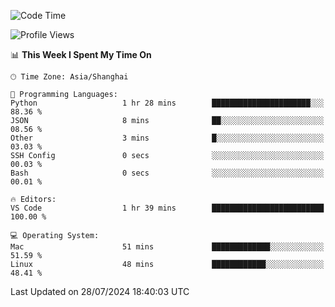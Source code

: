 <!--START_SECTION:waka-->
![Code Time](http://img.shields.io/badge/Code%20Time-458%20hrs%2032%20mins-blue)

![Profile Views](http://img.shields.io/badge/Profile%20Views-2-blue)

📊 **This Week I Spent My Time On** 

```text
🕑︎ Time Zone: Asia/Shanghai

💬 Programming Languages: 
Python                   1 hr 28 mins        ██████████████████████░░░   88.36 % 
JSON                     8 mins              ██░░░░░░░░░░░░░░░░░░░░░░░   08.56 % 
Other                    3 mins              █░░░░░░░░░░░░░░░░░░░░░░░░   03.03 % 
SSH Config               0 secs              ░░░░░░░░░░░░░░░░░░░░░░░░░   00.03 % 
Bash                     0 secs              ░░░░░░░░░░░░░░░░░░░░░░░░░   00.01 % 

🔥 Editors: 
VS Code                  1 hr 39 mins        █████████████████████████   100.00 % 

💻 Operating System: 
Mac                      51 mins             █████████████░░░░░░░░░░░░   51.59 % 
Linux                    48 mins             ████████████░░░░░░░░░░░░░   48.41 % 
```


 Last Updated on 28/07/2024 18:40:03 UTC
<!--END_SECTION:waka-->
